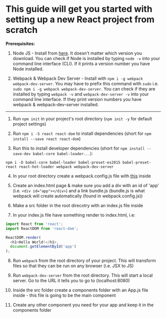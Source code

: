 # This guide will get you started with setting up a new React project from scratch

**Prerequisites:**

1. Node JS - Install from [here](https://nodejs.org/en/). It doesn't matter which version you download. You can check if Node is installed by typing `node -v` into your command line interface (CLI). If it prints a version number you have Node installed.

2. Webpack & Webpack Dev Server - Install with `npm i -g webpack webpack-dev-server`. You may have to prefix this command with `sudo` i.e. `sudo npm i -g webpack webpack-dev-server`. You can check if they are installed by typing `webpack -v` and `webpack-dev-server -v` into your command line interface. If they print version numbers you have webpack & webpack-dev-server installed.

---

1. Run `npm init` in your project's root directory (`npm init -y` for default project settings)

2. Run `npm i -S react react-dom` to install dependencies (short for `npm install --save react react-dom`)

3. Run this to install developer dependencies (short for `npm install --save-dev babel-core babel-loader...`):

  ```
  npm i -D babel-core babel-loader babel-preset-es2015 babel-preset-react react-hot-loader webpack webpack-dev-server
  ```

4. In your root directory create a webpack.config.js file with [this](https://github.com/BeachCodersAcademy/CodeWave/blob/master/notes/webpack.config.js) inside

5. Create an index.html page & make sure you add a div with an id of 'app' (i.e. `<div id="app"></div>`) and a link bundle.js (bundle.js is what webpack will create automatically (found in webpack.config.js))

6. Make a src folder in the root direcotry with an index.js file inside

7. In your index.js file have something render to index.html, i.e:

  ```javascript
  import React from 'react';
  import ReactDOM from 'react-dom';

  ReactDOM.render(
    <h1>Hello World!</h1>, 
    document.getElementById('app')
  );
  ```

8. Run `webpack` from the root directory of your project. This will transform files so that they can be run on any browser (i.e. JSX to JS)

9. Run `webpack-dev-server` from the root directory. This will start a local server. Go to the URL it tells you to go to (localhost:8080)

10. Inside the src folder create a components folder with an App.js file inside - this file is going to be the main component

11. Create any other component you need for your app and keep it in the components folder
